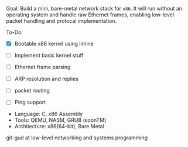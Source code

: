 Goal: Build a mini, bare-metal network stack for `x86`. It will run without an operating system and handle raw Ethernet frames, enabling low-level packet handling and protocal implementation.

To-Do:
- [X] Bootable x86 kernel using limine
- [ ] Implement basic kernel stuff
- [ ] Ethernet frame parsing
- [ ] ARP resolution and replies
- [ ] packet routing
- [ ] Ping support


- Language: C, x86 Assembly
- Tools: QEMU, NASM, GRUB (soonTM)
- Architecture: x86(64-bit), Bare Metal

git-gud at low-level networking and systems programming
